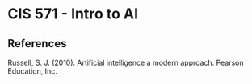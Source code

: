 # CIS 571 - Intro to AI


## References
Russell, S. J. (2010). Artificial intelligence a modern approach. Pearson Education, Inc.
